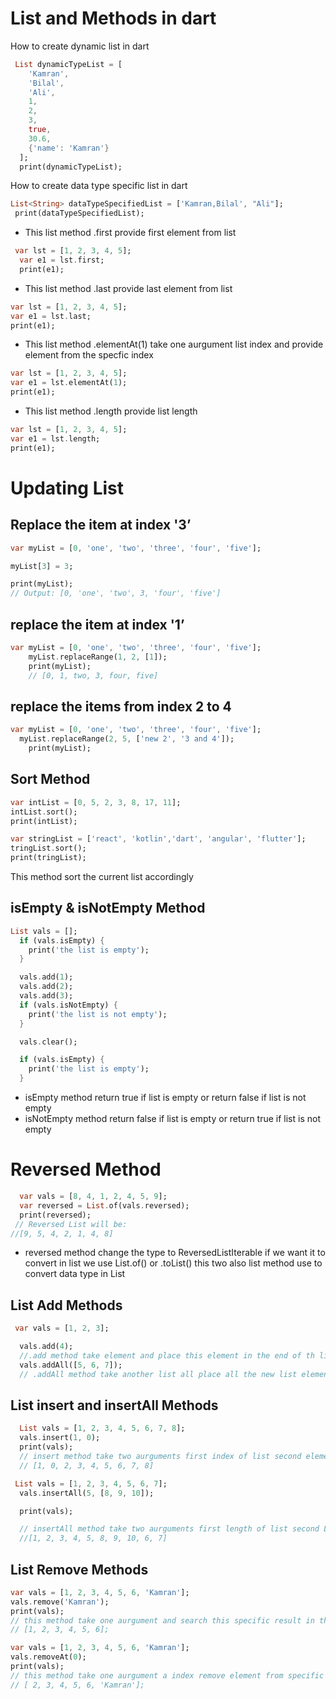 # List and Methods in dart

How to create dynamic list in dart

```dart
 List dynamicTypeList = [
    'Kamran',
    'Bilal',
    'Ali',
    1,
    2,
    3,
    true,
    30.6,
    {'name': 'Kamran'}
  ];
  print(dynamicTypeList);
```

How to create data type specific list in dart

```dart
List<String> dataTypeSpecifiedList = ['Kamran,Bilal', "Ali"];
 print(dataTypeSpecifiedList);
```

- This list method .first provide first element from list

```dart
 var lst = [1, 2, 3, 4, 5];
  var e1 = lst.first;
  print(e1);
```

- This list method .last provide last element from list

```dart
var lst = [1, 2, 3, 4, 5];
var e1 = lst.last;
print(e1);
```

- This list method .elementAt(1) take one aurgument list index and provide element from the specfic index

```dart
var lst = [1, 2, 3, 4, 5];
var e1 = lst.elementAt(1);
print(e1);
```

- This list method .length provide list length

```dart
var lst = [1, 2, 3, 4, 5];
var e1 = lst.length;
print(e1);
```

# Updating List

## Replace the item at index '3’

```dart
var myList = [0, 'one', 'two', 'three', 'four', 'five'];

myList[3] = 3;

print(myList);
// Output: [0, 'one', 'two', 3, 'four', 'five']
```

## replace the item at index '1’

```dart
var myList = [0, 'one', 'two', 'three', 'four', 'five'];
	myList.replaceRange(1, 2, [1]);
 	print(myList);
	// [0, 1, two, 3, four, five]
```

## replace the items from index 2 to 4

```dart
var myList = [0, 'one', 'two', 'three', 'four', 'five'];
  myList.replaceRange(2, 5, ['new 2', '3 and 4']);
  	print(myList);

```

## Sort Method

```dart
var intList = [0, 5, 2, 3, 8, 17, 11];
intList.sort();
print(intList);
```

```dart
var stringList = ['react', 'kotlin','dart', 'angular', 'flutter'];
tringList.sort();
print(tringList);
```

This method sort the current list accordingly

## isEmpty & isNotEmpty Method

```dart
List vals = [];
  if (vals.isEmpty) {
    print('the list is empty');
  }

  vals.add(1);
  vals.add(2);
  vals.add(3);
  if (vals.isNotEmpty) {
    print('the list is not empty');
  }

  vals.clear();

  if (vals.isEmpty) {
    print('the list is empty');
  }
```

- isEmpty method return true if list is empty or return false if list is not empty
- isNotEmpty method return false if list is empty or return true if list is not empty

# Reversed Method

```dart
  var vals = [8, 4, 1, 2, 4, 5, 9];
  var reversed = List.of(vals.reversed);
  print(reversed);
 // Reversed List will be:
//[9, 5, 4, 2, 1, 4, 8]
```

- reversed method change the type to ReversedListIterable<int> if we want it to convert in list we use List.of() or .toList() this two also list method use to convert data type in List

## List Add Methods

```dart
 var vals = [1, 2, 3];

  vals.add(4);
  //.add method take element and place this element in the end of th list
  vals.addAll([5, 6, 7]);
  // .addAll method take another list all place all the new list element in existing list
```

## List insert and insertAll Methods

```dart
  List vals = [1, 2, 3, 4, 5, 6, 7, 8];
  vals.insert(1, 0);
  print(vals);
  // insert method take two aurguments first index of list second element to add then place new element before taken index
  // [1, 0, 2, 3, 4, 5, 6, 7, 8]
```

```dart
 List vals = [1, 2, 3, 4, 5, 6, 7];
  vals.insertAll(5, [8, 9, 10]);

  print(vals);

  // insertAll method take two aurguments first length of list second List of new element to add then place new list of element before taken length
  //[1, 2, 3, 4, 5, 8, 9, 10, 6, 7]
```

## List Remove Methods

```dart
var vals = [1, 2, 3, 4, 5, 6, 'Kamran'];
vals.remove('Kamran');
print(vals);
// this method take one aurgument and search this specific result in the list and remove this
// [1, 2, 3, 4, 5, 6];
```

```dart
var vals = [1, 2, 3, 4, 5, 6, 'Kamran'];
vals.removeAt(0);
print(vals);
// this method take one aurgument a index remove element from specific index
// [ 2, 3, 4, 5, 6, 'Kamran'];
```
